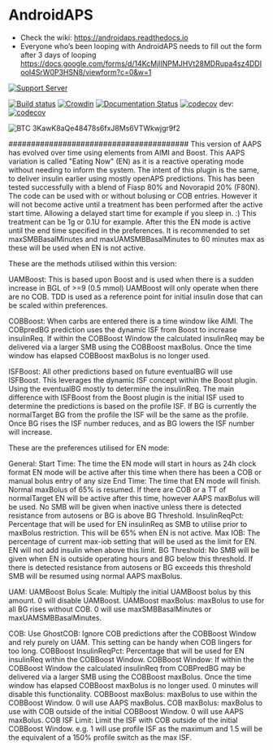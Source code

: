 # AndroidAPS

* Check the wiki: https://androidaps.readthedocs.io
*  Everyone who’s been looping with AndroidAPS needs to fill out the form after 3 days of looping  https://docs.google.com/forms/d/14KcMjlINPMJHVt28MDRupa4sz4DDIooI4SrW0P3HSN8/viewform?c=0&w=1

[![Support Server](https://img.shields.io/discord/629952586895851530.svg?label=Discord&logo=Discord&colorB=7289da&style=for-the-badge)](https://discord.gg/4fQUWHZ4Mw)

[![Build status](https://travis-ci.org/nightscout/AndroidAPS.svg?branch=master)](https://travis-ci.org/nightscout/AndroidAPS)
[![Crowdin](https://d322cqt584bo4o.cloudfront.net/androidaps/localized.svg)](https://translations.androidaps.org/project/androidaps)
[![Documentation Status](https://readthedocs.org/projects/androidaps/badge/?version=latest)](https://androidaps.readthedocs.io/en/latest/?badge=latest)
[![codecov](https://codecov.io/gh/MilosKozak/AndroidAPS/branch/master/graph/badge.svg)](https://codecov.io/gh/MilosKozak/AndroidAPS)
dev: [![codecov](https://codecov.io/gh/MilosKozak/AndroidAPS/branch/dev/graph/badge.svg)](https://codecov.io/gh/MilosKozak/AndroidAPS)


![BTC](https://bitit.io/assets/coins/icon-btc-1e5a37bc0eb730ac83130d7aa859052bd4b53ac3f86f99966627801f7b0410be.svg) 3KawK8aQe48478s6fxJ8Ms6VTWkwjgr9f2

########################################
This version of AAPS has evolved over time using elements from AIMI and Boost.
This AAPS variation is called "Eating Now" (EN) as it is a reactive operating mode without needing to inform the system.
The intent of this plugin is the same, to deliver insulin earlier using mostly openAPS predictions.
This has been tested successfully with a blend of Fiasp 80% and Novorapid 20% (F80N).
The code can be used with or without bolusing or COB entries.
However it will not become active until a treatment has been performed after the active start time.
Allowing a delayed start time for example if you sleep in. :)
This treatment can be 1g or 0.1U for example.
After this the EN mode is active until the end time specified in the preferences.
It is recommended to set maxSMBBasalMinutes and maxUAMSMBBasalMinutes to 60 minutes max as these will be used when EN is not active.

These are the methods utilised within this version:

UAMBoost:
This is based upon Boost and is used when there is a sudden increase in BGL of >=9 (0.5 mmol)
UAMBoost will only operate when there are no COB.
TDD is used as a reference point for initial insulin dose that can be scaled within preferences.

COBBoost:
When carbs are entered there is a time window like AIMI.
The COBpredBG prediction uses the dynamic ISF from Boost to increase insulinReq.
If within the COBBoost Window the calculated insulinReq may be delivered via a larger SMB using the COBBoost maxBolus.
Once the time window has elapsed COBBoost maxBolus is no longer used.

ISFBoost:
All other predictions based on future eventualBG will use ISFBoost.
This leverages the dynamic ISF concept within the Boost plugin.
Using the eventualBG mostly to determine the insulinReq.
The main difference with ISFBoost from the Boost plugin is the initial ISF used to determine the predictions is based on the profile ISF.
If BG is currently the normalTarget BG from the profile the ISF will be the same as the profile.
Once BG rises the ISF number reduces, and as BG lowers the ISF number will increase.

These are the preferences utilised for EN mode:

General:
    Start Time:     The time the EN mode will start in hours as 24h clock format
                    EN mode will be active after this time when there has been a COB or manual bolus entry of any size
    End Time:       The time that EN mode will finish. Normal maxBolus of 65% is resumed.
                    If there are COB or a TT of normalTarget EN will be active after this time, however AAPS maxBolus will be used.
                    No SMB will be given when inactive unless there is detected resistance from autosens or BG is above BG Threshold.
    InsulinReqPct:  Percentage that will be used for EN insulinReq as SMB to utilise prior to maxBolus restriction.
                    This will be 65% when EN is not active.
    Max IOB:        The percentage of current max-iob setting that will be used as the limit for EN.
                    EN will not add insulin when above this limit.
    BG Threshold:   No SMB will be given when EN is outside operating hours and BG below this threshold.
                    If there is detected resistance from autosens or BG exceeds this threshold SMB will be resumed using normal AAPS maxBolus.

UAM:
    UAMBoost Bolus Scale: Multiply the initial UAMBoost bolus by this amount. 0 will disable UAMBoost.
    UAMBoost maxBolus:  maxBolus to use for all BG rises without COB.  0 will use maxSMBBasalMinutes or maxUAMSMBBasalMinutes.

COB:
    Use GhostCOB:           Ignore COB predictions after the COBBoost Window and rely purely on UAM. This setting can be handy when COB lingers for too long.
    COBBoost InsulinReqPct: Percentage that will be used for EN insulinReq within the COBBoost Window.
    COBBoost Window:        If within the COBBoost Window the calculated insulinReq from COBPredBG may be delivered via a larger SMB using the COBBoost maxBolus.
                            Once the time window has elapsed COBBoost maxBolus is no longer used.
                            0 minutes will disable this functionality.
    COBBoost maxBolus:      maxBolus to use within the COBBoost Window. 0 will use AAPS maxBolus.
    COB maxBolus:           maxBolus to use with COB outside of the initial COBBoost Window. 0 will use AAPS maxBolus.
    COB ISF Limit:          Limit the ISF with COB outside of the initial COBBoost Window.
                            e.g. 1 will use profile ISF as the maximum and 1.5 will be the equivalent of a 150% profile switch as the max ISF.
